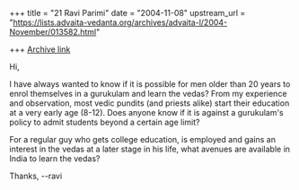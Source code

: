 +++
title = "21 Ravi Parimi"
date = "2004-11-08"
upstream_url = "https://lists.advaita-vedanta.org/archives/advaita-l/2004-November/013582.html"

+++
[Archive link](https://lists.advaita-vedanta.org/archives/advaita-l/2004-November/013582.html)

Hi,

 I have always wanted to know if it is possible for men older than 20
years to enrol themselves in a gurukulam and learn the vedas? From my
experience and observation, most vedic pundits (and priests alike)
start their education at a very early age (8-12). Does anyone know if
it is against a gurukulam's policy to admit students beyond a certain
age limit?

For a regular guy who gets college education, is employed and gains an
interest in the vedas at a later stage in his life, what avenues are
available in India to learn the vedas?

Thanks,
--ravi

